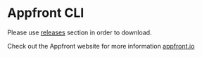 # Appfront CLI

Please use [releases](https://github.com/appfront/cli/releases) section in order to download.

Check out the Appfront website for more information [appfront.io](http://appfront.io)
